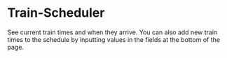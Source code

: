 # Train-Scheduler

See current train times and when they arrive.
You can also add new train times to the schedule by inputting values in the fields at the bottom of the page.
